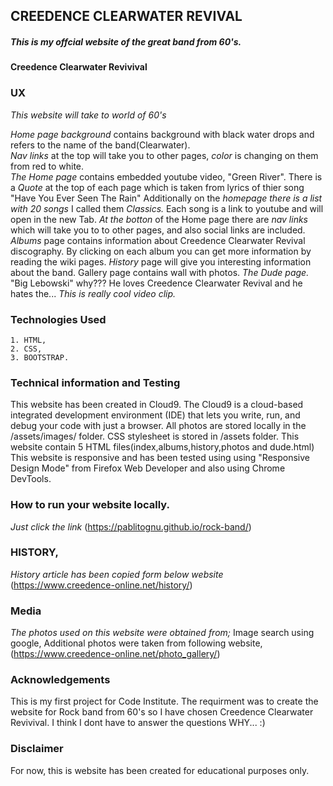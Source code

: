 ## CREEDENCE CLEARWATER REVIVAL

##### This is my offcial website of the great band from 60's. #####

#### Creedence Clearwater Revivival ####



### UX

*This website will take to world of 60's*

*Home page background* contains background with black water drops and refers to the name of the band(Clearwater).   
*Nav links* at the top will take you to other pages, *color* is changing on them from red to white.  
*The Home page* contains embedded youtube video, "Green River".
There is a *Quote* at the top of each page which is taken from lyrics of thier song "Have You Ever Seen The Rain"
Additionally on the *homepage there is a list with 20 songs* I called them *Classics.* Each song is a link to youtube and will open in the new Tab.
*At the botton* of the Home page there are *nav links* which will take you to to other pages, and also social links are included.
*Albums* page contains information about Creedence Clearwater Revival discography. By clicking on each album you can get more information by reading the wiki pages.
*History* page will give you interesting information about the band. Gallery page contains wall with photos.
*The Dude page.* "Big Lebowski" why???
He loves Creedence Clearwater Revival and he hates the... *This is really cool video clip.*

### Technologies Used

    1. HTML,
    2. CSS,
    3. BOOTSTRAP.

### Technical information and Testing

This website has been created in Cloud9. The Cloud9 is a cloud-based integrated development environment (IDE) that lets you write, run, and debug your code with just a browser.
All photos are stored locally in the /assets/images/ folder.
CSS stylesheet is stored in /assets folder.
This website contain 5 HTML files(index,albums,history,photos and dude.html)
This website is responsive and has been tested using using "Responsive Design Mode" from Firefox Web Developer and also using Chrome DevTools.

### How to run your website locally.

*Just click the link*
(https://pablitognu.github.io/rock-band/)

### HISTORY,

*History article has been copied form below website*
(https://www.creedence-online.net/history/)

### Media

*The photos used on this website were obtained from;*
Image search using google,
Additional photos were taken from following website,
(https://www.creedence-online.net/photo_gallery/)
    
### Acknowledgements

This is my first project for Code Institute. The requirment was to create the website for Rock band from 60's so I have chosen Creedence Clearwater Revivival.
I think I dont have to answer the questions WHY... :)

### Disclaimer

For now, this is website has been created for educational purposes only.
    
    